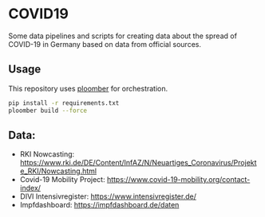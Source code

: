 # COVID19

Some data pipelines and scripts for creating data about the spread of COVID-19 in Germany based on data from official sources.

## Usage
This repository uses [ploomber](https://github.com/ploomber/ploomber) for orchestration.

```bash
pip install -r requirements.txt
ploomber build --force
```

## Data:
- RKI Nowcasting: https://www.rki.de/DE/Content/InfAZ/N/Neuartiges_Coronavirus/Projekte_RKI/Nowcasting.html
- Covid-19 Mobility Project: https://www.covid-19-mobility.org/contact-index/
- DIVI Intensivregister: https://www.intensivregister.de/
- Impfdashboard: https://impfdashboard.de/daten
